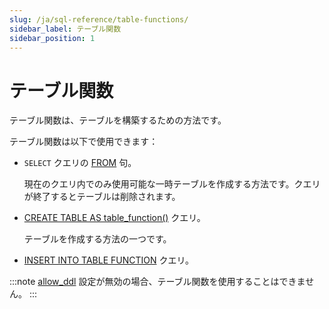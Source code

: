 ```yaml
---
slug: /ja/sql-reference/table-functions/
sidebar_label: テーブル関数
sidebar_position: 1
---
```


# テーブル関数

テーブル関数は、テーブルを構築するための方法です。

テーブル関数は以下で使用できます：

- `SELECT` クエリの [FROM](../../sql-reference/statements/select/from.md) 句。

   現在のクエリ内でのみ使用可能な一時テーブルを作成する方法です。クエリが終了するとテーブルは削除されます。

- [CREATE TABLE AS table_function()](../../sql-reference/statements/create/table.md) クエリ。

   テーブルを作成する方法の一つです。

- [INSERT INTO TABLE FUNCTION](../../sql-reference/statements/insert-into.md#inserting-into-table-function) クエリ。

:::note
[allow_ddl](../../operations/settings/permissions-for-queries.md#settings_allow_ddl) 設定が無効の場合、テーブル関数を使用することはできません。
:::
